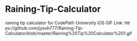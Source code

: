 # Raining-Tip-Calculator
raining tip calculator for CodePath University iOS
GIF Link: htt
ps://github.com/jysuh777/Raining-Tip-Calculator/blob/master/Raining%20Tip%20Calculator%201.gif
